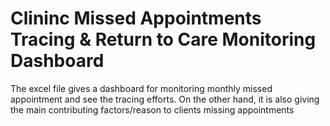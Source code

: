# Clininc Missed Appointments Tracing & Return to Care Monitoring Dashboard
The excel file gives a dashboard for monitoring monthly missed appointment and see the tracing efforts.
On the other hand, it is also giving the main contributing factors/reason to clients missing appointments

